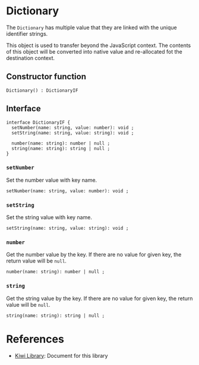 # Dictionary

The `Dictionary` has multiple value that they are linked with the unique identifier strings.

This object is used to transfer beyond the JavaScript context. The contents of this object will be converted into native value and re-allocated fot the destination context.

## Constructor function
````
Dictionary() : DictionaryIF
````

## Interface
````
interface DictionaryIF {
  setNumber(name: string, value: number): void ;
  setString(name: string, value: string): void ;

  number(name: string): number | null ;
  string(name: string): string | null ;
}
````

### `setNumber`
Set the number value with key name.
````
setNumber(name: string, value: number): void ;
````

### `setString`
Set the string value with key name.
````
setString(name: string, value: string): void ;
````

### `number`
Get the number value by the key.
If there are no value for given key, the return value will be `null`.
````
number(name: string): number | null ;
````

### `string`
Get the string value by the key.
If there are no value for given key, the return value will be `null`.
````
string(name: string): string | null ;
````

# References
* [Kiwi Library](https://github.com/steelwheels/KiwiScript/blob/master/KiwiLibrary/Document/Library.md): Document for this library
